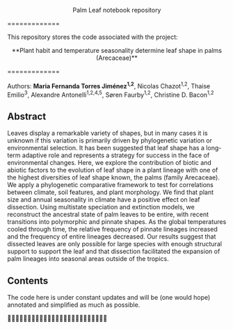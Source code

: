 <p style="text-align: center;">Palm Leaf notebook repository</p>
=============

This repository stores the code associated with the project:

<p style="text-align: center;">**Plant habit and temperature seasonality determine leaf shape in palms (Arecaceae)**</p>
=============

Authors: **Maria Fernanda Torres Jiménez<sup>1,2</sup>**, Nicolas Chazot<sup>1,2</sup>, Thaise Emilio<sup>3</sup>, Alexandre Antonelli<sup>1,2,4,5</sup>, Søren Faurby<sup>1,2</sup>, Christine D. Bacon<sup>1,2</sup>


Abstract
-------------

Leaves display a remarkable variety of shapes, but in many cases it is unknown if this variation is primarily driven by phylogenetic variation or environmental selection. It has been suggested that leaf shape has a long-term adaptive role and represents a strategy for success in the face of environmental changes. Here, we explore the contribution of biotic and abiotic factors to the evolution of leaf shape in a plant lineage with one of the highest diversities of leaf shape known, the palms (family Arecaceae). We apply a phylogenetic comparative framework to test for correlations between climate, soil features, and plant morphology. We find that plant size and annual seasonality in climate have a positive effect on leaf dissection. Using multistate speciation and extinction models, we reconstruct the ancestral state of palm leaves to be entire, with recent transitions into polymorphic and pinnate shapes. As the global temperatures cooled through time, the relative frequency of pinnate lineages increased and the frequency of entire lineages decreased. Our results suggest that dissected leaves are only possible for large species with enough structural support to support the leaf and that dissection facilitated the expansion of palm lineages into seasonal areas outside of the tropics.


Contents
-------------


The code here is under constant updates and will be (one would hope) annotated and simplified as much as possible.

:palm_tree::palm_tree::palm_tree::palm_tree::palm_tree::palm_tree::palm_tree::palm_tree::palm_tree::palm_tree::palm_tree::palm_tree::palm_tree::palm_tree::palm_tree::palm_tree::palm_tree::palm_tree::palm_tree::palm_tree::palm_tree::palm_tree::palm_tree::palm_tree::palm_tree:
